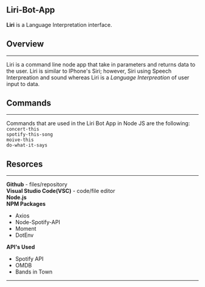## Liri-Bot-App 

**Liri** is a Language Interpretation interface. 

## Overview
-----------------
Liri is a command line node app that take in parameters and returns data to the user. Liri is similar to IPhone's Siri; however, Siri using Speech Interpreation and sound whereas Liri is a *Language Interpreation* of user input to data. 

## Commands
----------
Commands that are used in the Liri Bot App in Node JS are the following: <br>
`concert-this`<br>
`spotify-this-song`<br>
`moive-this`<br>
`do-what-it-says`

## Resorces 
------
**Github** - files/repository<br>
**Visual Studio Code(VSC)** - code/file editor<br>
**Node.js**<br>
**NPM Packages**<br>
* Axios
* Node-Spotify-API
* Moment 
* DotEnv<br>

**API's Used**
* Spotify API<br>
* OMDB<br>
* Bands in Town<br>
-------




